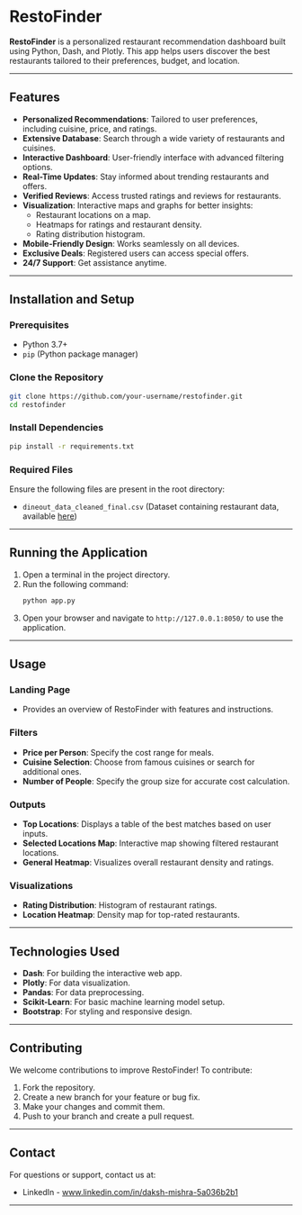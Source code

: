 # RestoFinder

**RestoFinder** is a personalized restaurant recommendation dashboard built using Python, Dash, and Plotly. This app helps users discover the best restaurants tailored to their preferences, budget, and location.

---

## Features

- **Personalized Recommendations**: Tailored to user preferences, including cuisine, price, and ratings.
- **Extensive Database**: Search through a wide variety of restaurants and cuisines.
- **Interactive Dashboard**: User-friendly interface with advanced filtering options.
- **Real-Time Updates**: Stay informed about trending restaurants and offers.
- **Verified Reviews**: Access trusted ratings and reviews for restaurants.
- **Visualization**: Interactive maps and graphs for better insights:
  - Restaurant locations on a map.
  - Heatmaps for ratings and restaurant density.
  - Rating distribution histogram.
- **Mobile-Friendly Design**: Works seamlessly on all devices.
- **Exclusive Deals**: Registered users can access special offers.
- **24/7 Support**: Get assistance anytime.

---

## Installation and Setup

### Prerequisites
- Python 3.7+
- `pip` (Python package manager)

### Clone the Repository
```bash
git clone https://github.com/your-username/restofinder.git
cd restofinder
```

### Install Dependencies
```bash
pip install -r requirements.txt
```

### Required Files
Ensure the following files are present in the root directory:
- `dineout_data_cleaned_final.csv` (Dataset containing restaurant data, available [here](https://www.kaggle.com/datasets/chitwanmanchanda/dineout-delhi-ncr-restaurant-dataset))

---

## Running the Application

1. Open a terminal in the project directory.
2. Run the following command:
   ```bash
   python app.py
   ```
3. Open your browser and navigate to `http://127.0.0.1:8050/` to use the application.

---

## Usage

### Landing Page
- Provides an overview of RestoFinder with features and instructions.

### Filters
- **Price per Person**: Specify the cost range for meals.
- **Cuisine Selection**: Choose from famous cuisines or search for additional ones.
- **Number of People**: Specify the group size for accurate cost calculation.

### Outputs
- **Top Locations**: Displays a table of the best matches based on user inputs.
- **Selected Locations Map**: Interactive map showing filtered restaurant locations.
- **General Heatmap**: Visualizes overall restaurant density and ratings.

### Visualizations
- **Rating Distribution**: Histogram of restaurant ratings.
- **Location Heatmap**: Density map for top-rated restaurants.

---

## Technologies Used
- **Dash**: For building the interactive web app.
- **Plotly**: For data visualization.
- **Pandas**: For data preprocessing.
- **Scikit-Learn**: For basic machine learning model setup.
- **Bootstrap**: For styling and responsive design.

---

## Contributing

We welcome contributions to improve RestoFinder! To contribute:

1. Fork the repository.
2. Create a new branch for your feature or bug fix.
3. Make your changes and commit them.
4. Push to your branch and create a pull request.

---

## Contact
For questions or support, contact us at:
- LinkedIn - www.linkedin.com/in/daksh-mishra-5a036b2b1

---
